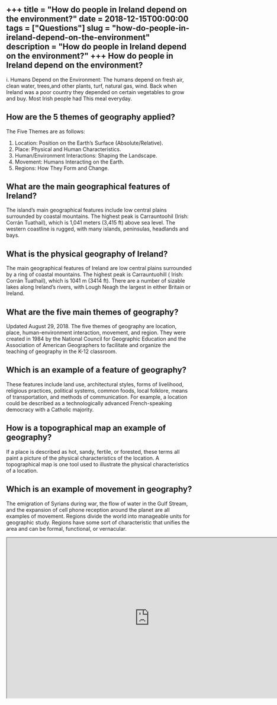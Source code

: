 +++
title = "How do people in Ireland depend on the environment?"
date = 2018-12-15T00:00:00
tags = ["Questions"]
slug = "how-do-people-in-ireland-depend-on-the-environment"
description = "How do people in Ireland depend on the environment?"
+++
How do people in Ireland depend on the environment?
---------------------------------------------------

i. Humans Depend on the Environment: The humans depend on fresh air, clean water, trees,and other plants, turf, natural gas, wind. Back when Ireland was a poor country they depended on certain vegetables to grow and buy. Most Irish people had This meal everyday.

How are the 5 themes of geography applied?
------------------------------------------

The Five Themes are as follows:

1. Location: Position on the Earth’s Surface (Absolute/Relative).
2. Place: Physical and Human Characteristics.
3. Human/Environment Interactions: Shaping the Landscape.
4. Movement: Humans Interacting on the Earth.
5. Regions: How They Form and Change.

What are the main geographical features of Ireland?
---------------------------------------------------

The island’s main geographical features include low central plains surrounded by coastal mountains. The highest peak is Carrauntoohil (Irish: Corrán Tuathail), which is 1,041 meters (3,415 ft) above sea level. The western coastline is rugged, with many islands, peninsulas, headlands and bays.

What is the physical geography of Ireland?
------------------------------------------

The main geographical features of Ireland are low central plains surrounded by a ring of coastal mountains. The highest peak is Carrauntuohill ( Irish: Corrán Tuathail), which is 1041 m (3414 ft). There are a number of sizable lakes along Ireland’s rivers, with Lough Neagh the largest in either Britain or Ireland.

What are the five main themes of geography?
-------------------------------------------

Updated August 29, 2018. The five themes of geography are location, place, human-environment interaction, movement, and region. They were created in 1984 by the National Council for Geographic Education and the Association of American Geographers to facilitate and organize the teaching of geography in the K-12 classroom.

Which is an example of a feature of geography?
----------------------------------------------

These features include land use, architectural styles, forms of livelihood, religious practices, political systems, common foods, local folklore, means of transportation, and methods of communication. For example, a location could be described as a technologically advanced French-speaking democracy with a Catholic majority.

How is a topographical map an example of geography?
---------------------------------------------------

If a place is described as hot, sandy, fertile, or forested, these terms all paint a picture of the physical characteristics of the location. A topographical map is one tool used to illustrate the physical characteristics of a location.

Which is an example of movement in geography?
---------------------------------------------

The emigration of Syrians during war, the flow of water in the Gulf Stream, and the expansion of cell phone reception around the planet are all examples of movement. Regions divide the world into manageable units for geographic study. Regions have some sort of characteristic that unifies the area and can be formal, functional, or vernacular.

<iframe allow="accelerometer; autoplay; clipboard-write; encrypted-media; gyroscope; picture-in-picture" allowfullscreen="" class="__youtube_prefs__  epyt-is-override  no-lazyload" data-no-lazy="1" data-origheight="433" data-origwidth="770" data-skipgform_ajax_framebjll="" height="433" id="_ytid_47439" loading="lazy" src="https://www.youtube.com/embed/AVx5FhHYwrU?enablejsapi=1&autoplay=0&cc_load_policy=0&cc_lang_pref=&iv_load_policy=1&loop=0&modestbranding=0&rel=1&fs=1&playsinline=0&autohide=2&theme=dark&color=red&controls=1&" title="YouTube player" width="770"></iframe>